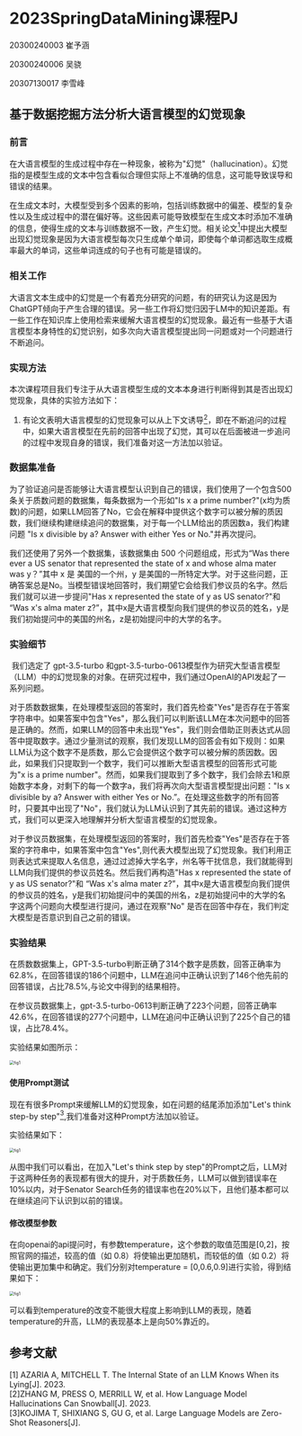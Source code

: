 # 2023SpringDataMining课程PJ

20300240003 崔予涵

20300240006 吴骁

20307130017 李雪峰

## 基于数据挖掘方法分析大语言模型的幻觉现象

### 前言

在大语言模型的生成过程中存在一种现象，被称为"幻觉"（hallucination）。幻觉指的是模型生成的文本中包含看似合理但实际上不准确的信息，这可能导致误导和错误的结果。

在生成文本时，大模型受到多个因素的影响，包括训练数据中的偏差、模型的复杂性以及生成过程中的潜在偏好等。这些因素可能导致模型在生成文本时添加不准确的信息，使得生成的文本与训练数据不一致，产生幻觉。相关论文[<sup>1</sup>](#refer-anchor-1)中提出大模型出现幻觉现象是因为大语言模型每次只生成单个单词，即使每个单词都选取生成概率最大的单词，这些单词连成的句子也有可能是错误的。

### 相关工作

大语言文本生成中的幻觉是一个有着充分研究的问题，有的研究认为这是因为ChatGPT倾向于产生合理的错误。另一些工作将幻觉归因于LM中的知识差距。有一些工作在知识库上使用检索来缓解大语言模型的幻觉现象。最近有一些基于大语言模型本身特性的幻觉识别，如多次向大语言模型提出同一问题或对一个问题进行不断追问。

### 实现方法

本次课程项目我们专注于从大语言模型生成的文本本身进行判断得到其是否出现幻觉现象，具体的实验方法如下：

1. 有论文表明大语言模型的幻觉现象可以从上下文诱导[<sup>2</sup>](#refer-anchor-2)，即在不断追问的过程中，如果大语言模型在先前的回答中出现了幻觉，其可以在后面被进一步追问的过程中发现自身的错误，我们准备对这一方法加以验证。

### 数据集准备

为了验证追问是否能够让大语言模型认识到自己的错误，我们使用了一个包含500条关于质数问题的数据集，每条数据为一个形如"Is x a prime number?"(x均为质数)的问题，如果LLM回答了No，它会在解释中提供这个数字可以被分解的质因数，我们继续构建继续追问的数据集，对于每一个LLM给出的质因数a，我们构建问题 "Is x divisible by a? Answer with either Yes or No."并再次提问。

我们还使用了另外一个数据集，该数据集由 500 个问题组成，形式为“Was there ever a US senator that represented the state of x and whose alma mater was y？”其中 x 是 美国的一个州，y 是美国的一所特定大学。对于这些问题，正确答案总是No。当模型错误地回答时，我们期望它会给我们参议员的名字。然后我们就可以进一步提问"Has x represented the state of y as US senator?"和 “Was x's alma mater z?”，其中x是大语言模型向我们提供的参议员的姓名，y是我们初始提问中的美国的州名，z是初始提问中的大学的名字。

### 实验细节

​	我们选定了 gpt-3.5-turbo 和gpt-3.5-turbo-0613模型作为研究大型语言模型（LLM）中的幻觉现象的对象。在研究过程中，我们通过OpenAI的API发起了一系列问题。

​	对于质数数据集，在处理模型返回的答案时，我们首先检查"Yes"是否存在于答案字符串中。如果答案中包含"Yes"，那么我们可以判断该LLM在本次问题中的回答是正确的。然而，如果LLM的回答中未出现"Yes"，我们则会借助正则表达式从回答中提取数字。通过少量测试的观察，我们发现LLM的回答会有如下规则：如果LLM认为这个数字不是质数，那么它会提供这个数字可以被分解的质因数。因此，如果我们只提取到一个数字，我们可以推断大型语言模型的回答形式可能为"x is a prime number"。然而，如果我们提取到了多个数字，我们会除去1和原始数字本身，对剩下的每一个数字a，我们将再次向大型语言模型提出问题："Is x divisible by a? Answer with either Yes or No.”。在处理这些数字的所有回答时，只要其中出现了"No"，我们就认为LLM认识到了其先前的错误。通过这种方式，我们可以更深入地理解并分析大型语言模型的幻觉现象。

​		对于参议员数据集，在处理模型返回的答案时，我们首先检查"Yes"是否存在于答案的字符串中，如果答案中包含"Yes",则代表大模型出现了幻觉现象。我们利用正则表达式来提取人名信息，通过过滤掉大学名字，州名等干扰信息，我们就能得到LLM向我们提供的参议员姓名。然后我们再构造"Has x represented the state of y as US senator?"和 “Was x's alma mater z?”，其中x是大语言模型向我们提供的参议员的姓名，y是我们初始提问中的美国的州名，z是初始提问中的大学的名字这两个问题向大模型进行提问，通过在观察"No" 是否在回答中存在，我们判定大模型是否意识到自己之前的错误。



### 实验结果

在质数数据集上，GPT-3.5-turbo判断正确了314个数字是质数，回答正确率为62.8%，在回答错误的186个问题中，LLM在追问中正确认识到了146个他先前的回答错误，占比78.5%,与论文中得到的结果相符。

在参议员数据集上，gpt-3.5-turbo-0613判断正确了223个问题，回答正确率42.6%，在回答错误的277个问题中，LLM在追问中正确认识到了225个自己的错误，占比78.4%。

实验结果如图所示：

<img src="hallucination_snowball/result_fig/fig1.png" alt="fig1" style="zoom:50%;" />



#### 使用Prompt测试

现在有很多Prompt来缓解LLM的幻觉现象，如在问题的结尾添加添加"Let's think step-by step"[<sup>3</sup>](#refer-anchor-3),我们准备对这种Prompt方法加以验证。

实验结果如下：

<img src="hallucination_snowball/result_fig/fig2.png" alt="fig1" style="zoom:50%;" />

从图中我们可以看出，在加入"Let's think step by step"的Prompt之后，LLM对于这两种任务的表现都有很大的提升，对于质数任务，LLM可以做到错误率在10%以内，对于Senator Search任务的错误率也在20%以下，且他们基本都可以在继续追问下认识到以前的错误。

#### 修改模型参数

在向openai的api提问时，有参数temperature，这个参数的取值范围是[0,2]，按照官网的描述，较高的值（如 0.8）将使输出更加随机，而较低的值（如 0.2）将使输出更加集中和确定。我们分别对temperature  = [0,0.6,0.9]进行实验，得到结果如下：

<img src="hallucination_snowball/result_fig/fig3.png" alt="fig1" style="zoom:50%;" />

可以看到temperature的改变不能很大程度上影响到LLM的表现，随着temperature的升高，LLM的表现基本上是向50%靠近的。

## 参考文献

<div id="refer-anchor-1">[1] AZARIA A, MITCHELL T. The Internal State of an LLM Knows When its Lying[J]. 2023.</div>

<div id="refer-anchor-2">[2]ZHANG M, PRESS O, MERRILL W, et al. How Language Model Hallucinations Can Snowball[J]. 2023.</div>

<div id="refer-anchor-3">[3]KOJIMA T, SHIXIANG S, GU G, et al. Large Language Models are Zero-Shot Reasoners[J].</div>



